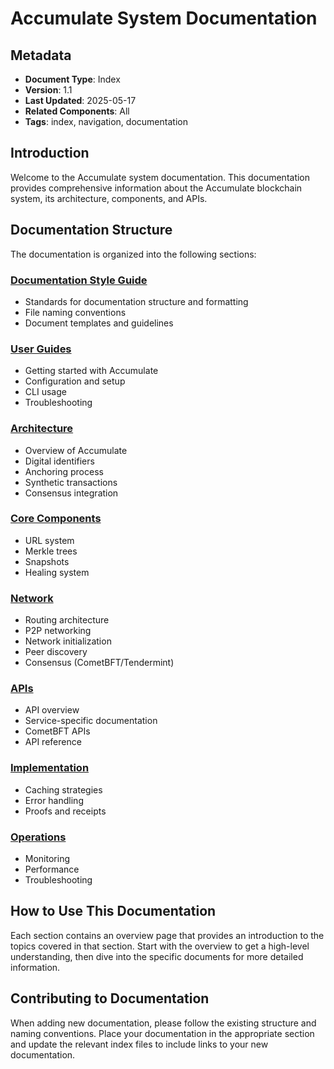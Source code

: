 # Accumulate System Documentation

## Metadata
- **Document Type**: Index
- **Version**: 1.1
- **Last Updated**: 2025-05-17
- **Related Components**: All
- **Tags**: index, navigation, documentation

## Introduction

Welcome to the Accumulate system documentation. This documentation provides comprehensive information about the Accumulate blockchain system, its architecture, components, and APIs.

## Documentation Structure

The documentation is organized into the following sections:

### [Documentation Style Guide](./00_documentation_style_guide.md)
- Standards for documentation structure and formatting
- File naming conventions
- Document templates and guidelines

### [User Guides](./01_user_guides/)
- Getting started with Accumulate
- Configuration and setup
- CLI usage
- Troubleshooting

### [Architecture](./02_architecture/)
- Overview of Accumulate
- Digital identifiers
- Anchoring process
- Synthetic transactions
- Consensus integration

### [Core Components](./03_core_components/)
- URL system
- Merkle trees
- Snapshots
- Healing system

### [Network](./04_network/)
- Routing architecture
- P2P networking
- Network initialization
- Peer discovery
- Consensus (CometBFT/Tendermint)

### [APIs](./05_apis/)
- API overview
- Service-specific documentation
- CometBFT APIs
- API reference

### [Implementation](./06_implementation/)
- Caching strategies
- Error handling
- Proofs and receipts

### [Operations](./07_operations/)
- Monitoring
- Performance
- Troubleshooting

## How to Use This Documentation

Each section contains an overview page that provides an introduction to the topics covered in that section. Start with the overview to get a high-level understanding, then dive into the specific documents for more detailed information.

## Contributing to Documentation

When adding new documentation, please follow the existing structure and naming conventions. Place your documentation in the appropriate section and update the relevant index files to include links to your new documentation.
